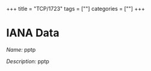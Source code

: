 +++
title = "TCP/1723"
tags = [""]
categories = [""]
+++

# IANA Data

_Name:_ pptp

_Description:_ pptp

